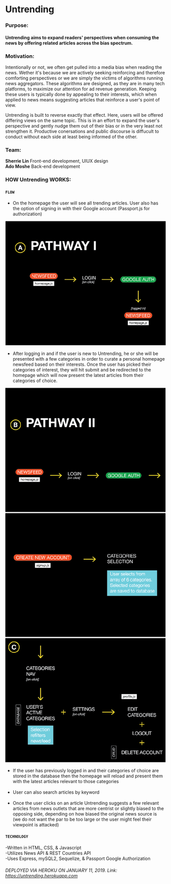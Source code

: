 
# Untrending

### Purpose:

#### Untrending aims to expand readers' perspectives when consuming the news by offering related articles across the bias spectrum.

### Motivation: 

Intentionally or not, we often get pulled into a media bias when reading the news. Wether it's because we are actively seeking reinforcing and therefore comforting perspectives or we are simply the victims of algorithms running news aggregators. These algorithms are designed, as they are in many tech platforms, to maximize our attention for ad revenue generation. Keeping these users is typically done by appealing to their interests, which when applied to news means suggesting articles that reinforce a user's point of view. 

Untrending is built to reverse exactly that effect. Here, users will be offered differing views on the same topic. This is in an effort to expand the user's perspective and gently nudge them out of their bias or in the very least not strengthen it. Productive conersations and public discourse is diffucult to conduct without each side at least being informed of the other.

### Team:

**Sherrie Lin** Front-end development, UIUX design
<br>
**Ado Moshe** Back-end development

### HOW Untrending WORKS:



#### `FLOW`
<ul>
<li>On the homepage the user will see all trending articles. User also has the option of signing in with their Google account (Passport.js for authorization)</li>
</ul>

![Flow 1](public/assets/rmflow1.png)

<ul>
<li> After logging in and if the user is new to Untrending, he or she will be presented with a few categories in order to curate a personal homepage newsfeed based on their interests. Once the user has picked their categories of interest, they will hit submit and be redirected to the homepage which will now present the latest articles from their categories of choice.</li>
</ul>

![Flow 2](public/assets/rmflow2.png)
![Flow 3](public/assets/rmflow3.png)
![Flow 4](public/assets/rmflow4.png)

<ul>
<li>If the user has previously logged in and their categories of choice are stored in the database then the homepage will reload and present them with the latest articles relevant to those categories</li>
<br>
<li>User can also search articles by keyword</li>
<br>
<li>Once the user clicks on an article Untrending suggests a few relevant articles from news outlets that are more centrist or slightly biased to the opposing side, depending on how biased the original news source is (we do not want the par to be too large or the user might feel their viewpoint is attacked)</li>
</ul>

#### `TECHNOLOGY`

-Written in HTML, CSS, & Javascript<br/>
-Utilizes News API & REST Countries API<br/>
-Uses Express, mySQL2, Sequelize, & Passport Google Authorization

###### DEPLOYED VIA HEROKU ON JANUARY 11, 2019. Link: https://untrending.herokuapp.com






